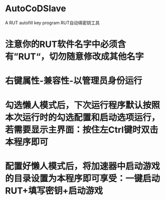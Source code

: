# AutoCoDSlave
A RUT autofill key program
RUT自动填密钥工具

# 注意你的RUT软件名字中必须含有”RUT“，切勿随意修改成其他名字
# 右键属性-兼容性-以管理员身份运行
# 勾选懒人模式后，下次运行程序默认按照本次运行时的勾选配置和启动选项运行，若需要显示主界面：按住左Ctrl键时双击本程序即可
# 配置好懒人模式后，将加速器中启动游戏的目录设置为本程序即可享受：一键启动RUT+填写密钥+启动游戏
